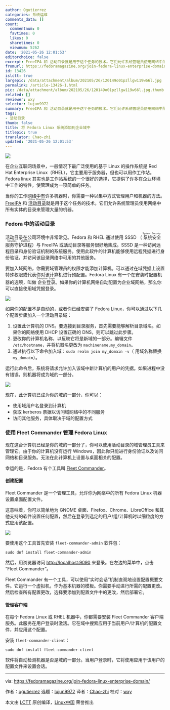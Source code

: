 ```yaml
---
author: Ogutierrez
categories: 系统运维
comments_data: []
count:
  commentnum: 0
  favtimes: 0
  likes: 0
  sharetimes: 0
  viewnum: 5262
date: '2021-05-26 12:01:53'
editorchoice: false
excerpt: FreeIPA 和 活动目录就是用于这个任务的技术。它们允许系统管理员使用网络中所有实体的目录来管理大量的机器。
fromurl: https://fedoramagazine.org/join-fedora-linux-enterprise-domain/
id: 13426
islctt: true
largepic: /data/attachment/album/202105/26/120149o01pzllgw119w66l.jpg
permalink: /article-13426-1.html
pic: /data/attachment/album/202105/26/120149o01pzllgw119w66l.jpg.thumb.jpg
related: []
reviewer: wxy
selector: lujun9972
summary: FreeIPA 和 活动目录就是用于这个任务的技术。它们允许系统管理员使用网络中所有实体的目录来管理大量的机器。
tags:
- 活动目录
thumb: false
title: 将 Fedora Linux 系统添加到企业域中
titlepic: true
translator: Chao-zhi
updated: '2021-05-26 12:01:53'
---
```


![](/data/attachment/album/202105/26/120149o01pzllgw119w66l.jpg)


在企业互联网场景中，一般情况下最广泛使用的基于 Linux 的操作系统是 Red Hat Enterprise Linux（RHEL），它主要用于服务器，但也可以用作工作站。Fedora linux 其实也是工作站系统的一个很好的选择，它提供了许多在企业环境中工作的特性，使管理成为一项简单的任务。


当你的工作网络中有许多机器时，你需要一种以集中方式管理用户和机器的方法。[FreeIPA](https://www.freeipa.org/page/Main_Page) 和 <ruby> <a href="https://en.wikipedia.org/wiki/Active_Directory">  活动目录 </a> <rt>  Active Directory </rt></ruby> 就是用于这个任务的技术。它们允许系统管理员使用网络中所有实体的目录来管理大量的机器。


### Fedora 中的活动目录


活动目录在公司环境中非常常见。Fedora 和 RHEL 通过使用 SSSD （<ruby> 系统安全服务守护进程 <rt>  System Security Services Daemon </rt></ruby>）与 FreeIPA 或活动目录等服务很好地集成。SSSD 是一种访问远程目录和身份验证机制的系统服务。使用此软件的计算机能够使用远程凭据进行身份验证，并访问该目录网络中可用的其他服务。


要加入域网络，你需要域管理员的权限才能添加计算机。可以通过在域凭据上设置特殊权限或代表你对该计算机进行预配置。Fedora Linux 有一个在安装时配置机器的选项，叫做<ruby> 企业登录 <rt>  Enterprise Login </rt></ruby>。如果你的计算机网络自动配置为企业域网络，那么你可以直接使用域凭据登录。


![](/data/attachment/album/202105/26/120154yq8an95nfi8zrbx3.png)


如果你的配置不是自动的，或者你已经安装了 Fedora Linux，你可以通过以下几个配置步骤加入一个活动目录域：


1. 设置此计算机的 DNS。要连接到目录服务，首先需要能够解析目录域名。如果你的网络使用 DHCP 设置正确的 DNS，则可以跳过此步骤。
2. 更改你的计算机名称，以反映它将是新域的一部分。编辑文件 `/etc/hostname`，并将机器名更改为 `machinename.my_domain`。
3. 通过执行以下命令加入域：`sudo realm join my_domain -v`（ 用域名称替换 `my_domain`）。


运行此命令后，系统将请求允许加入该域中新计算机的用户的凭据。如果进程中没有错误，则机器将成为域的一部分。


![](/data/attachment/album/202105/26/120154dzc0j91zm0zwjhjh.png)


现在，此计算机已成为你的域的一部分，你可以：


* 使用域用户名登录到计算机
* 获取 kerberos 票据以访问域网络中的不同服务
* 访问其他服务，具体取决于域的配置方式


### 使用 Fleet Commander 管理 Fedora Linux


现在这台计算机已经是你的域的一部分了，你可以使用活动目录的域管理员工具来管理它。由于你的计算机没有运行 Windows，因此你只能进行身份验证以及访问网络和目录服务。无法在此计算机上设置与桌面相关的配置。


幸运的是，Fedora 有个工具叫 [Fleet Commander](https://fleet-commander.org/)。


#### 创建配置


Fleet Commander 是一个管理工具，允许你为网络中的所有 Fedora Linux 机器设置桌面配置文件。


这意味着，你可以简单地为 GNOME 桌面、Firefox、Chrome、LibreOffice 和其他支持的软件设置任何配置，然后在登录到选定的用户/组/计算机时以细粒度的方式应用该配置。


![](/data/attachment/album/202105/26/120154ludxgx4axgdk64uy.png)


要使用这个工具首先安装 `fleet-commander-admin` 软件包：



```
sudo dnf install fleet-commander-admin

```

然后，用浏览器访问 [http://localhost:9090](http://localhost:9090/) 来登录。在左边的菜单中，点击 “Fleet Commander”。


Fleet Commander 有一个工具，可以使用“实时会话”机制直观地设置配置概要文件。它运行一个虚拟机，作为基本机器的模板。你需要手动进行所需的配置更改。然后检查所有配置更改，选择要添加到配置文件中的更改，然后部署它。


#### 管理客户端


在每个 Fedora Linux 或 RHEL 机器中，你都需要安装 Fleet Commander 客户端服务。此服务在用户登录时激活。它在域中搜索应用于当前用户/计算机的配置文件，并应用这个配置。


安装 `fleet-commander-client`：



```
sudo dnf install fleet-commander-client

```

软件将自动检测机器是否是域的一部分。当用户登录时，它将使用应用于该用户的配置文件来设置会话。




---


via: <https://fedoramagazine.org/join-fedora-linux-enterprise-domain/>


作者：[ogutierrez](https://fedoramagazine.org/author/ogutierrez/) 选题：[lujun9972](https://github.com/lujun9972) 译者：[Chao-zhi](https://github.com/Chao-zhi) 校对：[wxy](https://github.com/wxy)


本文由 [LCTT](https://github.com/LCTT/TranslateProject) 原创编译，[Linux中国](https://linux.cn/) 荣誉推出